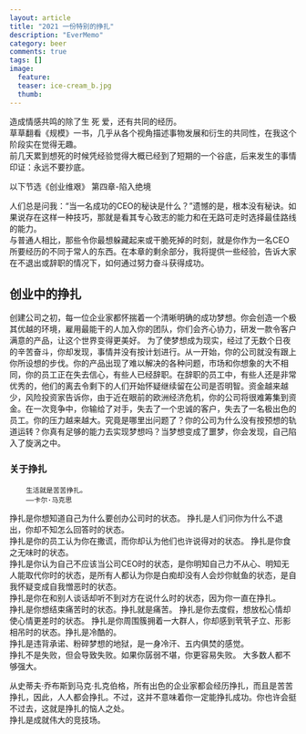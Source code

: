 ```yaml
---
layout: article
title: "2021 一份特别的挣扎"
description: "EverMemo"
category: beer
comments: true
tags: []
image:
  feature:
  teaser: ice-cream_b.jpg
  thumb:
---
```


造成情感共鸣的除了生 死 爱，还有共同的经历。   
草草翻看《规模》一书，几乎从各个视角描述事物发展和衍生的共同性，在我这个阶段实在觉得无趣。   
前几天累到想死的时候凭经验觉得大概已经到了短期的一个谷底，后来发生的事情印证：永远不要抄底。    


以下节选《创业维艰》 第四章-陷入绝境

人们总是问我：“当一名成功的CEO的秘诀是什么？”遗憾的是，根本没有秘诀。如果说存在这样一种技巧，那就是看其专心致志的能力和在无路可走时选择最佳路线的能力。   
与普通人相比，那些令你最想躲藏起来或干脆死掉的时刻，就是你作为一名CEO所要经历的不同于常人的东西。在本章的剩余部分，我将提供一些经验，告诉大家在不退出或辞职的情况下，如何通过努力奋斗获得成功。  

## 创业中的挣扎
创建公司之初，每一位企业家都怀揣着一个清晰明确的成功梦想。你会创造一个极其优越的环境，雇用最能干的人加入你的团队，你们会齐心协力，研发一款令客户满意的产品，让这个世界变得更美好。    为了使梦想成为现实，经过了无数个日夜的辛苦奋斗，你却发现，事情并没有按计划进行。从一开始，你的公司就没有跟上你所设想的步伐。你的产品出现了难以解决的各种问题，市场和你想象的大不相同，你的员工正在失去信心，有些人已经辞职。在辞职的员工中，有些人还是非常优秀的，他们的离去令剩下的人们开始怀疑继续留在公司是否明智。资金越来越少，风险投资家告诉你，由于近在眼前的欧洲经济危机，你的公司将很难筹集到资金。在一次竞争中，你输给了对手，失去了一个忠诚的客户，失去了一名极出色的员工。你的压力越来越大。究竟是哪里出问题了？你的公司为什么没有按预想的轨道运转？你真有足够的能力去实现梦想吗？当梦想变成了噩梦，你会发现，自己陷入了旋涡之中。   

### 关于挣扎   
        生活就是苦苦挣扎。   
        ——卡尔·马克思    
挣扎是你想知道自己为什么要创办公司时的状态。 挣扎是人们问你为什么不退出，你却不知怎么回答时的状态。  
挣扎是你的员工认为你在撒谎，而你却认为他们也许说得对的状态。 挣扎是你食之无味时的状态。     
挣扎是你认为自己不应该当公司CEO时的状态，是你明知自己力不从心、明知无人能取代你时的状态，是所有人都认为你是白痴却没有人会炒你鱿鱼的状态，是自我怀疑变成自我憎恶时的状态。     
挣扎是你在和别人谈话却听不到对方在说什么时的状态，因为你一直在挣扎。    
挣扎是你想结束痛苦时的状态。挣扎就是痛苦。    挣扎是你去度假，想放松心情却使心情更差时的状态。     挣扎是你周围簇拥着一大群人，你却感到茕茕孑立、形影相吊时的状态。挣扎是冷酷的。    
挣扎是违背承诺、粉碎梦想的地狱，是一身冷汗、五内俱焚的感觉。   
挣扎不是失败，但会导致失败。如果你孱弱不堪，你更容易失败。 大多数人都不够强大。    

从史蒂夫·乔布斯到马克·扎克伯格，所有出色的企业家都会经历挣扎，而且是苦苦挣扎，因此，人人都会挣扎。不过，这并不意味着你一定能挣扎成功。你也许会挺不过去，这就是挣扎的恼人之处。     
挣扎是成就伟大的竞技场。     

